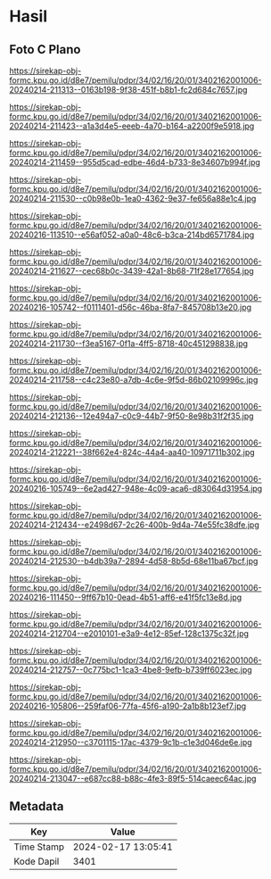 # Hasil

## Foto C Plano

https://sirekap-obj-formc.kpu.go.id/d8e7/pemilu/pdpr/34/02/16/20/01/3402162001006-20240214-211313--0163b198-9f38-451f-b8b1-fc2d684c7657.jpg

https://sirekap-obj-formc.kpu.go.id/d8e7/pemilu/pdpr/34/02/16/20/01/3402162001006-20240214-211423--a1a3d4e5-eeeb-4a70-b164-a2200f9e5918.jpg

https://sirekap-obj-formc.kpu.go.id/d8e7/pemilu/pdpr/34/02/16/20/01/3402162001006-20240214-211459--955d5cad-edbe-46d4-b733-8e34607b994f.jpg

https://sirekap-obj-formc.kpu.go.id/d8e7/pemilu/pdpr/34/02/16/20/01/3402162001006-20240214-211530--c0b98e0b-1ea0-4362-9e37-fe656a88e1c4.jpg

https://sirekap-obj-formc.kpu.go.id/d8e7/pemilu/pdpr/34/02/16/20/01/3402162001006-20240216-113510--e56af052-a0a0-48c6-b3ca-214bd6571784.jpg

https://sirekap-obj-formc.kpu.go.id/d8e7/pemilu/pdpr/34/02/16/20/01/3402162001006-20240214-211627--cec68b0c-3439-42a1-8b68-71f28e177654.jpg

https://sirekap-obj-formc.kpu.go.id/d8e7/pemilu/pdpr/34/02/16/20/01/3402162001006-20240216-105742--f0111401-d56c-46ba-8fa7-845708b13e20.jpg

https://sirekap-obj-formc.kpu.go.id/d8e7/pemilu/pdpr/34/02/16/20/01/3402162001006-20240214-211730--f3ea5167-0f1a-4ff5-8718-40c451298838.jpg

https://sirekap-obj-formc.kpu.go.id/d8e7/pemilu/pdpr/34/02/16/20/01/3402162001006-20240214-211758--c4c23e80-a7db-4c6e-9f5d-86b02109996c.jpg

https://sirekap-obj-formc.kpu.go.id/d8e7/pemilu/pdpr/34/02/16/20/01/3402162001006-20240214-212136--12e494a7-c0c9-44b7-9f50-8e98b31f2f35.jpg

https://sirekap-obj-formc.kpu.go.id/d8e7/pemilu/pdpr/34/02/16/20/01/3402162001006-20240214-212221--38f662e4-824c-44a4-aa40-10971711b302.jpg

https://sirekap-obj-formc.kpu.go.id/d8e7/pemilu/pdpr/34/02/16/20/01/3402162001006-20240216-105749--6e2ad427-948e-4c09-aca6-d83064d31954.jpg

https://sirekap-obj-formc.kpu.go.id/d8e7/pemilu/pdpr/34/02/16/20/01/3402162001006-20240214-212434--e2498d67-2c26-400b-9d4a-74e55fc38dfe.jpg

https://sirekap-obj-formc.kpu.go.id/d8e7/pemilu/pdpr/34/02/16/20/01/3402162001006-20240214-212530--b4db39a7-2894-4d58-8b5d-68e11ba67bcf.jpg

https://sirekap-obj-formc.kpu.go.id/d8e7/pemilu/pdpr/34/02/16/20/01/3402162001006-20240216-111450--9ff67b10-0ead-4b51-aff6-e41f5fc13e8d.jpg

https://sirekap-obj-formc.kpu.go.id/d8e7/pemilu/pdpr/34/02/16/20/01/3402162001006-20240214-212704--e2010101-e3a9-4e12-85ef-128c1375c32f.jpg

https://sirekap-obj-formc.kpu.go.id/d8e7/pemilu/pdpr/34/02/16/20/01/3402162001006-20240214-212757--0c775bc1-1ca3-4be8-9efb-b739ff6023ec.jpg

https://sirekap-obj-formc.kpu.go.id/d8e7/pemilu/pdpr/34/02/16/20/01/3402162001006-20240216-105806--259faf06-77fa-45f6-a190-2a1b8b123ef7.jpg

https://sirekap-obj-formc.kpu.go.id/d8e7/pemilu/pdpr/34/02/16/20/01/3402162001006-20240214-212950--c3701115-17ac-4379-9c1b-c1e3d046de6e.jpg

https://sirekap-obj-formc.kpu.go.id/d8e7/pemilu/pdpr/34/02/16/20/01/3402162001006-20240214-213047--e687cc88-b88c-4fe3-89f5-514caeec64ac.jpg


## Metadata

| Key        | Value               |
| ---------- | ------------------- |
| Time Stamp | 2024-02-17 13:05:41 |
| Kode Dapil | 3401                |



